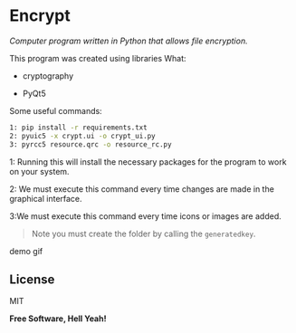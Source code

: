 # Encrypt

 _Computer program written in Python that allows file encryption._
 
This program was created using libraries
What:

- cryptography
       
- PyQt5


Some useful commands:

```sh
1: pip install -r requirements.txt
2: pyuic5 -x crypt.ui -o crypt_ui.py
3: pyrcc5 resource.qrc -o resource_rc.py
```

1: Running this will install the necessary packages for the program to work on your system.

2: We must execute this command every time changes are made in the graphical interface.

3:We must execute this command every time icons or images are added.

> Note you must create the folder by calling the `generatedkey`.

demo gif


## License

MIT

**Free Software, Hell Yeah!**
